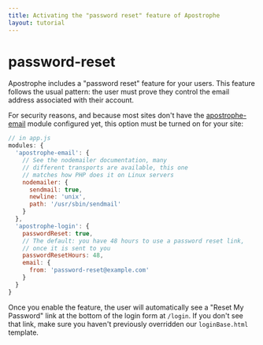 ```yaml
---
title: Activating the "password reset" feature of Apostrophe
layout: tutorial
---
```


# password-reset

Apostrophe includes a "password reset" feature for your users. This feature follows the usual pattern: the user must prove they control the email address associated with their account.

For security reasons, and because most sites don't have the [apostrophe-email](https://github.com/apostrophecms/apostrophe-documentation/tree/e71017392b54a258d8d72811456c862139150a96/tutorials/howtos/email.html) module configured yet, this option must be turned on for your site:

```javascript
// in app.js
modules: {
  'apostrophe-email': {
    // See the nodemailer documentation, many
    // different transports are available, this one
    // matches how PHP does it on Linux servers
    nodemailer: {
      sendmail: true,
      newline: 'unix',
      path: '/usr/sbin/sendmail'
    }
  },
  'apostrophe-login': {
    passwordReset: true,
    // The default: you have 48 hours to use a password reset link,
    // once it is sent to you
    passwordResetHours: 48,
    email: {
      from: 'password-reset@example.com'
    }
  }
}
```

Once you enable the feature, the user will automatically see a "Reset My Password" link at the bottom of the login form at `/login`. If you don't see that link, make sure you haven't previously overridden our `loginBase.html` template.

